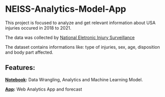 # NEISS-Analytics-Model-App

This project is focused to analyze and get relevant information about USA injuries occured in 2018 to 2021.

The data was collected by [National Eletronic Injury Surveillance](https://www.cpsc.gov/Research–Statistics/NEISS-Injury-Data)

The dataset contains informations like: type of injuries, sex, age, disposition and body part affected.


## **Features:**

**[Notebook](https://rpubs.com/sandropenha/neiss):** Data Wrangling, Analytics and Machine Learning Model.

**[App](https://sandropenha.shinyapps.io/neiss_analytics/?_ga=2.136227697.1526053949.1661972937-238473793.1660304839):** Web Analytics App and forecast

